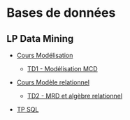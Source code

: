 # Bases de données

## LP Data Mining

- [Cours Modélisation](https://docs.google.com/presentation/d/e/2PACX-1vShmCW6ctqtSpUNnUwJb7hoPZ4FMhPkKfWeZQno26AnGW0MTWMVoJJ-O-YUMHwoZA---TMmTbYYJ0Jk/pub?start=false&loop=false&delayms=3000)
    - [TD1 - Modélisation MCD](td1)
    <!--
        - [Correction SFA](td1-correction-SFA)
        - [Correction Bibliothèque](td1-correction-Bibliotheque)
        - [Correction Gestion des stocks](td1-correction-Stocks)
    -->

- [Cours Modèle relationnel](https://docs.google.com/presentation/d/e/2PACX-1vR3QQQT7o77V2wAiLpilh0iACfQ8uP4mznxkM912DQ4DltNNDx884cbreRLQkgwmjUHGSofNGYTH8oC/pub?start=false&loop=false&delayms=3000)
    - [TD2 - MRD et algèbre relationnel](td2)
    <!--
        - [TD2 - correction MRD](td2-correction-MRD)
        - [TD2 - correction SQL](td2-correction-SQL)
    -->

- [TP SQL](tp1)
    <!--
    - [TP - correction](tp1-correction) 
    -->
